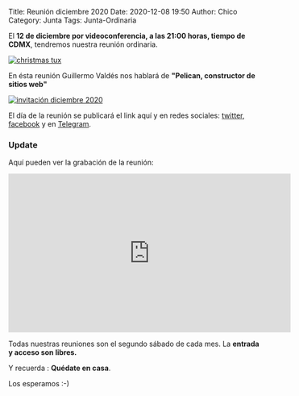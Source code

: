 Title: Reunión diciembre 2020
Date: 2020-12-08 19:50
Author: Chico
Category: Junta
Tags: Junta-Ordinaria

El __12 de diciembre por videoconferencia, a las 21:00 horas, tiempo de CDMX__, tendremos nuestra reunión ordinaria.

[![christmas tux]({attach}2020-12-08-reunion-diciembre/christmas_tux.png)]({attach}2020-12-08-reunion-diciembre/christmas_tux.png)

En ésta reunión Guillermo Valdés nos hablará de __"Pelican, constructor de sitios web"__

[![invitación diciembre 2020]({attach}2020-12-08-reunion-diciembre/Reunion-diciembre-2020.jpg)]({attach}2020-12-08-reunion-diciembre/Reunion-diciembre-2020.jpg)

El día de la reunión se publicará el link aquí y en redes sociales: [twitter](https://twitter.com/gulagmexico), [facebook](https://www.facebook.com/groups/282427405174957) y en [Telegram](https://t.me/joinchat/AhKXM0m4OTrdeN2x2yz1VQ).

### Update

Aquí pueden ver la grabación de la reunión:

<iframe width="560" height="315" src="https://www.youtube.com/embed/Op-_3S9O4cY" frameborder="0" allow="accelerometer; autoplay; clipboard-write; encrypted-media; gyroscope; picture-in-picture" allowfullscreen></iframe>

Todas nuestras reuniones son el segundo sábado de cada mes. La __entrada y acceso son libres.__

Y recuerda :  __Quédate en casa__.

Los esperamos :-)
